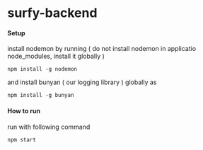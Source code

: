 surfy-backend
=====
#### Setup
install nodemon by running ( do not install nodemon in applicatio node_modules, install it globally )
```
npm install -g nodemon
```

and install bunyan ( our logging library ) globally as 
```
npm install -g bunyan
```

#### How to run
run with following command
```
npm start
```
